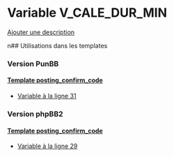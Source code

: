 # Variable V_CALE_DUR_MIN
[Ajouter une description](https://fa-tvars.appspot.com/V_CALE_DUR_MIN)

n## Utilisations dans les templates

### Version PunBB

#### [Template posting_confirm_code](punbb/posting_confirm_code.md)
* [Variable à la ligne 31](../punbb/posting_confirm_code.tpl#L31)

### Version phpBB2

#### [Template posting_confirm_code](subsilver/posting_confirm_code.md)
* [Variable à la ligne 29](../subsilver/posting_confirm_code.tpl#L29)